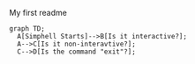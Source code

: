 My first readme
```mermaid
graph TD;
  A[Simphell Starts]-->B[Is it interactive?];
  A-->C[Is it non-interavtive?];
  C-->D[Is the command "exit"?];
```
